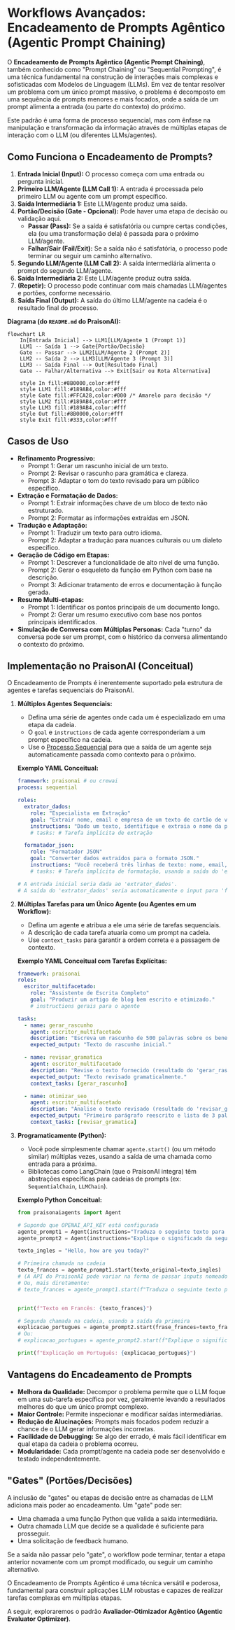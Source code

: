 # Workflows Avançados: Encadeamento de Prompts Agêntico (Agentic Prompt Chaining)

O **Encadeamento de Prompts Agêntico (Agentic Prompt Chaining)**, também conhecido como "Prompt Chaining" ou "Sequential Prompting", é uma técnica fundamental na construção de interações mais complexas e sofisticadas com Modelos de Linguagem (LLMs). Em vez de tentar resolver um problema com um único prompt massivo, o problema é decomposto em uma sequência de prompts menores e mais focados, onde a saída de um prompt alimenta a entrada (ou parte do contexto) do próximo.

Este padrão é uma forma de processo sequencial, mas com ênfase na manipulação e transformação da informação através de múltiplas etapas de interação com o LLM (ou diferentes LLMs/agentes).

## Como Funciona o Encadeamento de Prompts?

1.  **Entrada Inicial (Input):** O processo começa com uma entrada ou pergunta inicial.
2.  **Primeiro LLM/Agente (LLM Call 1):** A entrada é processada pelo primeiro LLM ou agente com um prompt específico.
3.  **Saída Intermediária 1:** Este LLM/agente produz uma saída.
4.  **Portão/Decisão (Gate - Opcional):** Pode haver uma etapa de decisão ou validação aqui.
    *   **Passar (Pass):** Se a saída é satisfatória ou cumpre certas condições, ela (ou uma transformação dela) é passada para o próximo LLM/agente.
    *   **Falhar/Sair (Fail/Exit):** Se a saída não é satisfatória, o processo pode terminar ou seguir um caminho alternativo.
5.  **Segundo LLM/Agente (LLM Call 2):** A saída intermediária alimenta o prompt do segundo LLM/agente.
6.  **Saída Intermediária 2:** Este LLM/agente produz outra saída.
7.  **(Repetir):** O processo pode continuar com mais chamadas LLM/agentes e portões, conforme necessário.
8.  **Saída Final (Output):** A saída do último LLM/agente na cadeia é o resultado final do processo.

**Diagrama (do `README.md` do PraisonAI):**
```mermaid
flowchart LR
    In[Entrada Inicial] --> LLM1[LLM/Agente 1 (Prompt 1)]
    LLM1 -- Saída 1 --> Gate{Portão/Decisão}
    Gate -- Passar --> LLM2[LLM/Agente 2 (Prompt 2)]
    LLM2 -- Saída 2 --> LLM3[LLM/Agente 3 (Prompt 3)]
    LLM3 -- Saída Final --> Out[Resultado Final]
    Gate -- Falhar/Alternativa --> Exit[Sair ou Rota Alternativa]

    style In fill:#8B0000,color:#fff
    style LLM1 fill:#189AB4,color:#fff
    style Gate fill:#FFCA28,color:#000 /* Amarelo para decisão */
    style LLM2 fill:#189AB4,color:#fff
    style LLM3 fill:#189AB4,color:#fff
    style Out fill:#8B0000,color:#fff
    style Exit fill:#333,color:#fff
```

## Casos de Uso

*   **Refinamento Progressivo:**
    *   Prompt 1: Gerar um rascunho inicial de um texto.
    *   Prompt 2: Revisar o rascunho para gramática e clareza.
    *   Prompt 3: Adaptar o tom do texto revisado para um público específico.
*   **Extração e Formatação de Dados:**
    *   Prompt 1: Extrair informações chave de um bloco de texto não estruturado.
    *   Prompt 2: Formatar as informações extraídas em JSON.
*   **Tradução e Adaptação:**
    *   Prompt 1: Traduzir um texto para outro idioma.
    *   Prompt 2: Adaptar a tradução para nuances culturais ou um dialeto específico.
*   **Geração de Código em Etapas:**
    *   Prompt 1: Descrever a funcionalidade de alto nível de uma função.
    *   Prompt 2: Gerar o esqueleto da função em Python com base na descrição.
    *   Prompt 3: Adicionar tratamento de erros e documentação à função gerada.
*   **Resumo Multi-etapas:**
    *   Prompt 1: Identificar os pontos principais de um documento longo.
    *   Prompt 2: Gerar um resumo executivo com base nos pontos principais identificados.
*   **Simulação de Conversa com Múltiplas Personas:** Cada "turno" da conversa pode ser um prompt, com o histórico da conversa alimentando o contexto do próximo.

## Implementação no PraisonAI (Conceitual)

O Encadeamento de Prompts é inerentemente suportado pela estrutura de agentes e tarefas sequenciais do PraisonAI.

1.  **Múltiplos Agentes Sequenciais:**
    *   Defina uma série de agentes onde cada um é especializado em uma etapa da cadeia.
    *   O `goal` e `instructions` de cada agente corresponderiam a um prompt específico na cadeia.
    *   Use o [Processo Sequencial](./01_processos_colaboracao_agentes.md#1-processo-sequencial-sequential-process) para que a saída de um agente seja automaticamente passada como contexto para o próximo.

    **Exemplo YAML Conceitual:**
    ```yaml
    framework: praisonai # ou crewai
    process: sequential

    roles:
      extrator_dados:
        role: "Especialista em Extração"
        goal: "Extrair nome, email e empresa de um texto de cartão de visita."
        instructions: "Dado um texto, identifique e extraia o nome da pessoa, seu endereço de e-mail e o nome da empresa. Retorne apenas esses três dados, um por linha."
        # tasks: # Tarefa implícita de extração

      formatador_json:
        role: "Formatador JSON"
        goal: "Converter dados extraídos para o formato JSON."
        instructions: "Você receberá três linhas de texto: nome, email, empresa. Transforme essas informações em um objeto JSON com as chaves 'nome', 'email' e 'empresa'."
        # tasks: # Tarefa implícita de formatação, usando a saída do 'extrator_dados' como contexto

    # A entrada inicial seria dada ao 'extrator_dados'.
    # A saída do 'extrator_dados' seria automaticamente o input para 'formatador_json'.
    ```

2.  **Múltiplas Tarefas para um Único Agente (ou Agentes em um Workflow):**
    *   Defina um agente e atribua a ele uma série de tarefas sequenciais.
    *   A descrição de cada tarefa atuaria como um prompt na cadeia.
    *   Use `context_tasks` para garantir a ordem correta e a passagem de contexto.

    **Exemplo YAML Conceitual com Tarefas Explícitas:**
    ```yaml
    framework: praisonai
    roles:
      escritor_multifacetado:
        role: "Assistente de Escrita Completo"
        goal: "Produzir um artigo de blog bem escrito e otimizado."
        # instructions gerais para o agente

    tasks:
      - name: gerar_rascunho
        agent: escritor_multifacetado
        description: "Escreva um rascunho de 500 palavras sobre os benefícios da meditação para a produtividade."
        expected_output: "Texto do rascunho inicial."

      - name: revisar_gramatica
        agent: escritor_multifacetado
        description: "Revise o texto fornecido (resultado do 'gerar_rascunho') para erros de gramática e ortografia. Forneça o texto corrigido."
        expected_output: "Texto revisado gramaticalmente."
        context_tasks: [gerar_rascunho]

      - name: otimizar_seo
        agent: escritor_multifacetado
        description: "Analise o texto revisado (resultado do 'revisar_gramatica') e sugira 3 palavras-chave de SEO para incorporar. Reescreva o primeiro parágrafo para incluir uma delas."
        expected_output: "Primeiro parágrafo reescrito e lista de 3 palavras-chave."
        context_tasks: [revisar_gramatica]
    ```

3.  **Programaticamente (Python):**
    *   Você pode simplesmente chamar `agente.start()` (ou um método similar) múltiplas vezes, usando a saída de uma chamada como entrada para a próxima.
    *   Bibliotecas como LangChain (que o PraisonAI integra) têm abstrações específicas para cadeias de prompts (ex: `SequentialChain`, `LLMChain`).

    **Exemplo Python Conceitual:**
    ```python
    from praisonaiagents import Agent

    # Supondo que OPENAI_API_KEY está configurada
    agente_prompt1 = Agent(instructions="Traduza o seguinte texto para o francês: {texto_original}")
    agente_prompt2 = Agent(instructions="Explique o significado da seguinte frase em francês em uma sentença simples em português: {frase_frances}")

    texto_ingles = "Hello, how are you today?"

    # Primeira chamada na cadeia
    texto_frances = agente_prompt1.start(texto_original=texto_ingles)
    # (A API do PraisonAI pode variar na forma de passar inputs nomeados para o prompt)
    # Ou, mais diretamente:
    # texto_frances = agente_prompt1.start(f"Traduza o seguinte texto para o francês: {texto_ingles}")


    print(f"Texto em Francês: {texto_frances}")

    # Segunda chamada na cadeia, usando a saída da primeira
    explicacao_portugues = agente_prompt2.start(frase_frances=texto_frances)
    # Ou:
    # explicacao_portugues = agente_prompt2.start(f"Explique o significado da seguinte frase em francês em uma sentença simples em português: {texto_frances}")

    print(f"Explicação em Português: {explicacao_portugues}")
    ```

## Vantagens do Encadeamento de Prompts

*   **Melhora da Qualidade:** Decompor o problema permite que o LLM foque em uma sub-tarefa específica por vez, geralmente levando a resultados melhores do que um único prompt complexo.
*   **Maior Controle:** Permite inspecionar e modificar saídas intermediárias.
*   **Redução de Alucinações:** Prompts mais focados podem reduzir a chance de o LLM gerar informações incorretas.
*   **Facilidade de Debugging:** Se algo der errado, é mais fácil identificar em qual etapa da cadeia o problema ocorreu.
*   **Modularidade:** Cada prompt/agente na cadeia pode ser desenvolvido e testado independentemente.

## "Gates" (Portões/Decisões)

A inclusão de "gates" ou etapas de decisão entre as chamadas de LLM adiciona mais poder ao encadeamento. Um "gate" pode ser:
*   Uma chamada a uma função Python que valida a saída intermediária.
*   Outra chamada LLM que decide se a qualidade é suficiente para prosseguir.
*   Uma solicitação de feedback humano.

Se a saída não passar pelo "gate", o workflow pode terminar, tentar a etapa anterior novamente com um prompt modificado, ou seguir um caminho alternativo.

O Encadeamento de Prompts Agêntico é uma técnica versátil e poderosa, fundamental para construir aplicações LLM robustas e capazes de realizar tarefas complexas em múltiplas etapas.

A seguir, exploraremos o padrão **Avaliador-Otimizador Agêntico (Agentic Evaluator Optimizer)**.
